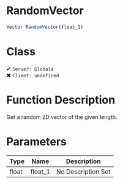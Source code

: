 # RandomVector
```js
Vector RandomVector(float_1)
```
# Class
✔ `Server: Globals`  
✖ `Client: undefined`  

# Function Description
Get a random 2D vector of the given length.
# Parameters
Type|Name|Description
--|--|--
float|float_1|No Description Set
